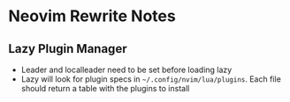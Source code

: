 # Neovim Rewrite Notes

## Lazy Plugin Manager

- Leader and localleader need to be set before loading lazy
- Lazy will look for plugin specs in `~/.config/nvim/lua/plugins`. Each file should return a table with the plugins to install


